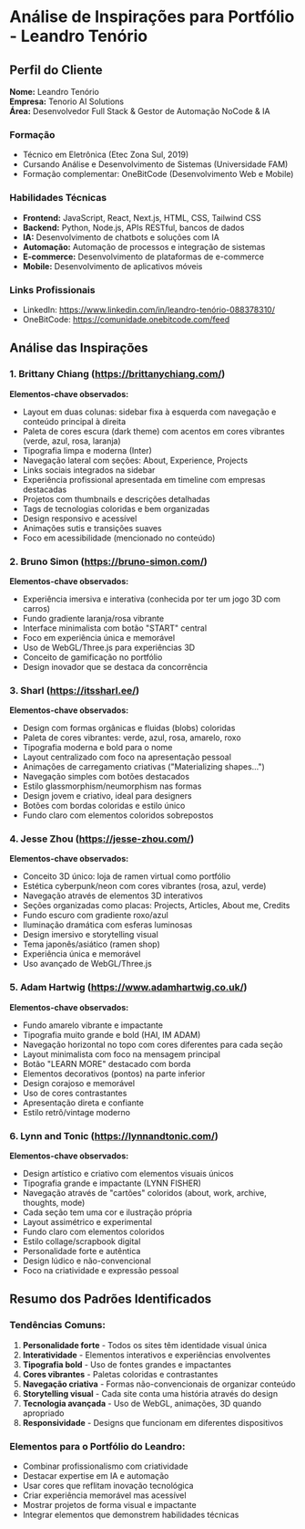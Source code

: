 # Análise de Inspirações para Portfólio - Leandro Tenório

## Perfil do Cliente
**Nome:** Leandro Tenório  
**Empresa:** Tenorio AI Solutions  
**Área:** Desenvolvedor Full Stack & Gestor de Automação NoCode & IA

### Formação
- Técnico em Eletrônica (Etec Zona Sul, 2019)
- Cursando Análise e Desenvolvimento de Sistemas (Universidade FAM)
- Formação complementar: OneBitCode (Desenvolvimento Web e Mobile)

### Habilidades Técnicas
- **Frontend:** JavaScript, React, Next.js, HTML, CSS, Tailwind CSS
- **Backend:** Python, Node.js, APIs RESTful, bancos de dados
- **IA:** Desenvolvimento de chatbots e soluções com IA
- **Automação:** Automação de processos e integração de sistemas
- **E-commerce:** Desenvolvimento de plataformas de e-commerce
- **Mobile:** Desenvolvimento de aplicativos móveis

### Links Profissionais
- LinkedIn: https://www.linkedin.com/in/leandro-tenório-088378310/
- OneBitCode: https://comunidade.onebitcode.com/feed

## Análise das Inspirações

### 1. Brittany Chiang (https://brittanychiang.com/)



**Elementos-chave observados:**
- Layout em duas colunas: sidebar fixa à esquerda com navegação e conteúdo principal à direita
- Paleta de cores escura (dark theme) com acentos em cores vibrantes (verde, azul, rosa, laranja)
- Tipografia limpa e moderna (Inter)
- Navegação lateral com seções: About, Experience, Projects
- Links sociais integrados na sidebar
- Experiência profissional apresentada em timeline com empresas destacadas
- Projetos com thumbnails e descrições detalhadas
- Tags de tecnologias coloridas e bem organizadas
- Design responsivo e acessível
- Animações sutis e transições suaves
- Foco em acessibilidade (mencionado no conteúdo)

### 2. Bruno Simon (https://bruno-simon.com/)


**Elementos-chave observados:**
- Experiência imersiva e interativa (conhecida por ter um jogo 3D com carros)
- Fundo gradiente laranja/rosa vibrante
- Interface minimalista com botão "START" central
- Foco em experiência única e memorável
- Uso de WebGL/Three.js para experiências 3D
- Conceito de gamificação no portfólio
- Design inovador que se destaca da concorrência

### 3. Sharl (https://itssharl.ee/)


**Elementos-chave observados:**
- Design com formas orgânicas e fluidas (blobs) coloridas
- Paleta de cores vibrantes: verde, azul, rosa, amarelo, roxo
- Tipografia moderna e bold para o nome
- Layout centralizado com foco na apresentação pessoal
- Animações de carregamento criativas ("Materializing shapes...")
- Navegação simples com botões destacados
- Estilo glassmorphism/neumorphism nas formas
- Design jovem e criativo, ideal para designers
- Botões com bordas coloridas e estilo único
- Fundo claro com elementos coloridos sobrepostos

### 4. Jesse Zhou (https://jesse-zhou.com/)


**Elementos-chave observados:**
- Conceito 3D único: loja de ramen virtual como portfólio
- Estética cyberpunk/neon com cores vibrantes (rosa, azul, verde)
- Navegação através de elementos 3D interativos
- Seções organizadas como placas: Projects, Articles, About me, Credits
- Fundo escuro com gradiente roxo/azul
- Iluminação dramática com esferas luminosas
- Design imersivo e storytelling visual
- Tema japonês/asiático (ramen shop)
- Experiência única e memorável
- Uso avançado de WebGL/Three.js

### 5. Adam Hartwig (https://www.adamhartwig.co.uk/)


**Elementos-chave observados:**
- Fundo amarelo vibrante e impactante
- Tipografia muito grande e bold (HAI, IM ADAM)
- Navegação horizontal no topo com cores diferentes para cada seção
- Layout minimalista com foco na mensagem principal
- Botão "LEARN MORE" destacado com borda
- Elementos decorativos (pontos) na parte inferior
- Design corajoso e memorável
- Uso de cores contrastantes
- Apresentação direta e confiante
- Estilo retrô/vintage moderno

### 6. Lynn and Tonic (https://lynnandtonic.com/)


**Elementos-chave observados:**
- Design artístico e criativo com elementos visuais únicos
- Tipografia grande e impactante (LYNN FISHER)
- Navegação através de "cartões" coloridos (about, work, archive, thoughts, mode)
- Cada seção tem uma cor e ilustração própria
- Layout assimétrico e experimental
- Fundo claro com elementos coloridos
- Estilo collage/scrapbook digital
- Personalidade forte e autêntica
- Design lúdico e não-convencional
- Foco na criatividade e expressão pessoal

## Resumo dos Padrões Identificados

### Tendências Comuns:
1. **Personalidade forte** - Todos os sites têm identidade visual única
2. **Interatividade** - Elementos interativos e experiências envolventes
3. **Tipografia bold** - Uso de fontes grandes e impactantes
4. **Cores vibrantes** - Paletas coloridas e contrastantes
5. **Navegação criativa** - Formas não-convencionais de organizar conteúdo
6. **Storytelling visual** - Cada site conta uma história através do design
7. **Tecnologia avançada** - Uso de WebGL, animações, 3D quando apropriado
8. **Responsividade** - Designs que funcionam em diferentes dispositivos

### Elementos para o Portfólio do Leandro:
- Combinar profissionalismo com criatividade
- Destacar expertise em IA e automação
- Usar cores que reflitam inovação tecnológica
- Criar experiência memorável mas acessível
- Mostrar projetos de forma visual e impactante
- Integrar elementos que demonstrem habilidades técnicas

